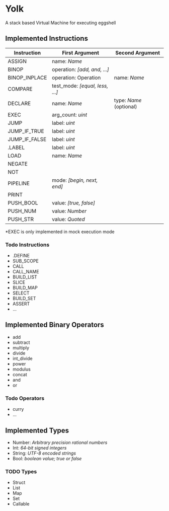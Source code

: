 # Yolk

A stack based Virtual Machine for executing eggshell

## Implemented Instructions

|  Instruction  |             First Argument         |     Second Argument     |
| ------------- | ---------------------------------- | ----------------------- |
| ASSIGN        | name: *Name*                       |                         |
| BINOP         | operation: *[add, and, ...]*       |                         |
| BINOP_INPLACE | operation: Operation               | name: *Name*            |
| COMPARE       | test_mode: *[equal, less, ...]*    |                         |
| DECLARE       | name: *Name*                       | type: *Name* (optional) |
| EXEC          | arg_count: *uint*                  |                         |
| JUMP          | label: *uint*                      |                         |
| JUMP_IF_TRUE  | label: *uint*                      |                         |
| JUMP_IF_FALSE | label: *uint*                      |                         |
| .LABEL        | label: *uint*                      |                         |
| LOAD          | name: *Name*                       |                         |
| NEGATE        |                                    |                         |
| NOT           |                                    |                         |
| PIPELINE      | mode: *[begin, next, end]*         |                         |
| PRINT         |                                    |                         |
| PUSH_BOOL     | value: *[true, false]*             |                         |
| PUSH_NUM      | value: *Number*                    |                         |
| PUSH_STR      | value: *Quoted*                    |                         |


*EXEC is only implemented in mock execution mode

### Todo Instructions

* .DEFINE
* SUB_SCOPE
* CALL
* CALL_NAME
* BUILD_LIST
* SLICE
* BUILD_MAP
* SELECT
* BUILD_SET
* ASSERT
* ...

## Implemented Binary Operators

* add
* subtract
* multiply
* divide
* int_divide
* power
* modulus
* concat
* and
* or

### Todo Operators

* curry
* ...

## Implemented Types

* Number: *Arbitrary precision rational numbers*
* Int: *64-bit signed integers*
* String: *UTF-8 encoded strings*
* Bool: *boolean value; true or false*

### TODO Types

* Struct
* List
* Map
* Set
* Callable

